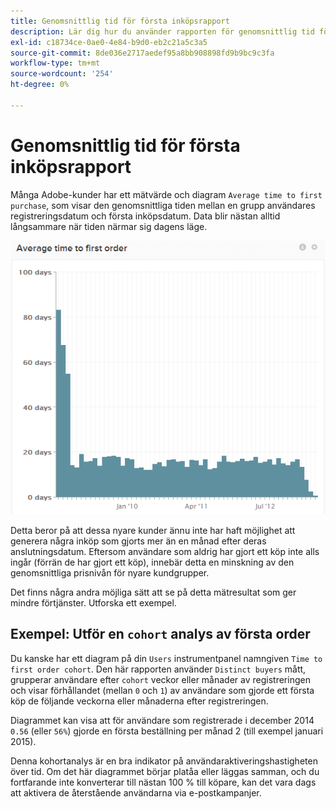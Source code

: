 ```yaml
---
title: Genomsnittlig tid för första inköpsrapport
description: Lär dig hur du använder rapporten för genomsnittlig tid för första inköp.
exl-id: c18734ce-0ae0-4e84-b9d0-eb2c21a5c3a5
source-git-commit: 8de036e2717aedef95a8bb908898fd9b9bc9c3fa
workflow-type: tm+mt
source-wordcount: '254'
ht-degree: 0%

---
```


# Genomsnittlig tid för första inköpsrapport

Många Adobe-kunder har ett mätvärde och diagram `Average time to first purchase`, som visar den genomsnittliga tiden mellan en grupp användares registreringsdatum och första inköpsdatum. Data blir nästan alltid långsammare när tiden närmar sig dagens läge.

![genomsnittlig tid för första ordern](../../assets/average-time-to-first-order.png)

Detta beror på att dessa nyare kunder ännu inte har haft möjlighet att generera några inköp som gjorts mer än en månad efter deras anslutningsdatum. Eftersom användare som aldrig har gjort ett köp inte alls ingår (förrän de har gjort ett köp), innebär detta en minskning av den genomsnittliga prisnivån för nyare kundgrupper.

Det finns några andra möjliga sätt att se på detta mätresultat som ger mindre förtjänster. Utforska ett exempel.

## Exempel: Utför en `cohort` analys av första order

Du kanske har ett diagram på din `Users` instrumentpanel namngiven `Time to first order cohort`. Den här rapporten använder `Distinct buyers` mått, grupperar användare efter `cohort` veckor eller månader av registreringen och visar förhållandet (mellan `0` och `1`) av användare som gjorde ett första köp de följande veckorna eller månaderna efter registreringen.

Diagrammet kan visa att för användare som registrerade i december 2014 `0.56` (eller `56%`) gjorde en första beställning per månad 2 (till exempel januari 2015).

Denna kohortanalys är en bra indikator på användaraktiveringshastigheten över tid. Om det här diagrammet börjar platåa eller läggas samman, och du fortfarande inte konverterar till nästan 100 % till köpare, kan det vara dags att aktivera de återstående användarna via e-postkampanjer.
